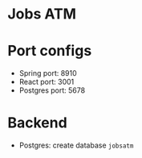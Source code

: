# Jobs ATM


# Port configs

- Spring port: 8910
- React port: 3001
- Postgres port: 5678

# Backend
- Postgres: create database `jobsatm`